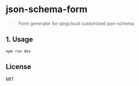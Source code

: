 # json-schema-form

> Form generator for qingcloud customized json-schema

## 1. Usage

```
npm run dev
```

## License

MIT
